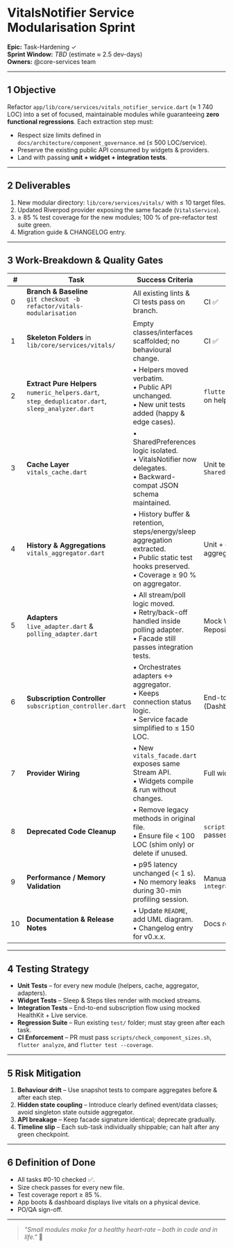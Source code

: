 # VitalsNotifier Service Modularisation Sprint

**Epic:** Task-Hardening ✓\
**Sprint Window:** _TBD_ (estimate ≈ 2.5 dev-days)\
**Owners:** @core-services team

---

## 1 Objective

Refactor `app/lib/core/services/vitals_notifier_service.dart` (≈ 1 740 LOC) into
a set of focused, maintainable modules while guaranteeing **zero functional
regressions**. Each extraction step must:

- Respect size limits defined in `docs/architecture/component_governance.md` (≤
  500 LOC/service).
- Preserve the existing public API consumed by widgets & providers.
- Land with passing **unit + widget + integration tests**.

---

## 2 Deliverables

1. New modular directory: `lib/core/services/vitals/` with ≤ 10 target files.
2. Updated Riverpod provider exposing the same facade (`VitalsService`).
3. ≥ 85 % test coverage for the new modules; 100 % of pre-refactor test suite
   green.
4. Migration guide & CHANGELOG entry.

---

## 3 Work-Breakdown & Quality Gates

| #  | Task                                                                                                 | Success Criteria                                                                                                                                       | Test/Gate                                               |
| -- | ---------------------------------------------------------------------------------------------------- | ------------------------------------------------------------------------------------------------------------------------------------------------------ | ------------------------------------------------------- |
| 0  | **Branch & Baseline**<br/>`git checkout -b refactor/vitals-modularisation`                           | All existing lints & CI tests pass on branch.                                                                                                          | CI ✅                                                   |
| 1  | **Skeleton Folders** in `lib/core/services/vitals/`                                                  | Empty classes/interfaces scaffolded; no behavioural change.                                                                                            | CI ✅                                                   |
| 2  | **Extract Pure Helpers**<br/>`numeric_helpers.dart`, `step_deduplicator.dart`, `sleep_analyzer.dart` | • Helpers moved verbatim.<br/>• Public API unchanged.<br/>• New unit tests added (happy & edge cases).                                                 | `flutter test` ✅ + 85 % coverage on helpers            |
| 3  | **Cache Layer**<br/>`vitals_cache.dart`                                                              | • SharedPreferences logic isolated.<br/>• VitalsNotifier now delegates.<br/>• Backward-compat JSON schema maintained.                                  | Unit tests mocking `SharedPreferences`                  |
| 4  | **History & Aggregations**<br/>`vitals_aggregator.dart`                                              | • History buffer & retention, steps/energy/sleep aggregation extracted.<br/>• Public static test hooks preserved.<br/>• Coverage ≥ 90 % on aggregator. | Unit + golden snapshot of aggregates                    |
| 5  | **Adapters**<br/>`live_adapter.dart` & `polling_adapter.dart`                                        | • All stream/poll logic moved.<br/>• Retry/back-off handled inside polling adapter.<br/>• Facade still passes integration tests.                       | Mock WearableLiveService & Repository integration tests |
| 6  | **Subscription Controller**<br/>`subscription_controller.dart`                                       | • Orchestrates adapters ↔ aggregator.<br/>• Keeps connection status logic.<br/>• Service facade simplified to ≤ 150 LOC.                               | End-to-end widget test (Dashboard)                      |
| 7  | **Provider Wiring**                                                                                  | • New `vitals_facade.dart` exposes same Stream API.<br/>• Widgets compile & run without changes.                                                       | Full widget test suite                                  |
| 8  | **Deprecated Code Cleanup**                                                                          | • Remove legacy methods in original file.<br/>• Ensure file < 100 LOC (shim only) or delete if unused.                                                 | `scripts/check_component_sizes.sh` passes               |
| 9  | **Performance / Memory Validation**                                                                  | • p95 latency unchanged (< 1 s).<br/>• No memory leaks during 30-min profiling session.                                                                | Manual run + `integration_test/perf`                    |
| 10 | **Documentation & Release Notes**                                                                    | • Update `README`, add UML diagram.<br/>• Changelog entry for v0.x.x.                                                                                  | Docs review                                             |

---

## 4 Testing Strategy

- **Unit Tests** – for every new module (helpers, cache, aggregator, adapters).
- **Widget Tests** – Sleep & Steps tiles render with mocked streams.
- **Integration Tests** – End-to-end subscription flow using mocked HealthKit +
  Live service.
- **Regression Suite** – Run existing `test/` folder; must stay green after each
  task.
- **CI Enforcement** – PR must pass `scripts/check_component_sizes.sh`,
  `flutter analyze`, and `flutter test --coverage`.

---

## 5 Risk Mitigation

1. **Behaviour drift** – Use snapshot tests to compare aggregates before & after
   each step.
2. **Hidden state coupling** – Introduce clearly defined event/data classes;
   avoid singleton state outside aggregator.
3. **API breakage** – Keep facade signature identical; deprecate gradually.
4. **Timeline slip** – Each sub-task individually shippable; can halt after any
   green checkpoint.

---

## 6 Definition of Done

- All tasks #0-10 checked ✅.
- Size check passes for every new file.
- Test coverage report ≥ 85 %.
- App boots & dashboard displays live vitals on a physical device.
- PO/QA sign-off.

---

> _"Small modules make for a healthy heart-rate – both in code and in life."_ 🐝
